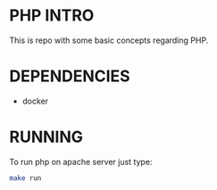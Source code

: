 # PHP INTRO

This is repo with some basic concepts regarding PHP.

# DEPENDENCIES

* docker

# RUNNING

To run php on apache server just type:

```bash
make run
```